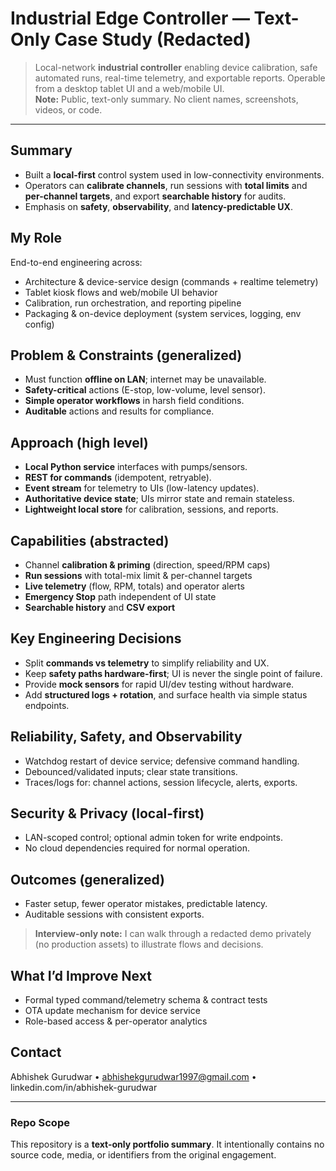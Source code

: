 

# Industrial Edge Controller — Text-Only Case Study (Redacted)

> Local-network **industrial controller** enabling device calibration, safe automated runs, real-time telemetry, and exportable reports. Operable from a desktop tablet UI and a web/mobile UI.  
> **Note:** Public, text-only summary. No client names, screenshots, videos, or code.

---

## Summary
- Built a **local-first** control system used in low-connectivity environments.
- Operators can **calibrate channels**, run sessions with **total limits** and **per-channel targets**, and export **searchable history** for audits.
- Emphasis on **safety**, **observability**, and **latency-predictable UX**.

## My Role
End-to-end engineering across:
- Architecture & device-service design (commands + realtime telemetry)
- Tablet kiosk flows and web/mobile UI behavior
- Calibration, run orchestration, and reporting pipeline
- Packaging & on-device deployment (system services, logging, env config)

## Problem & Constraints (generalized)
- Must function **offline on LAN**; internet may be unavailable.
- **Safety-critical** actions (E-stop, low-volume, level sensor).
- **Simple operator workflows** in harsh field conditions.
- **Auditable** actions and results for compliance.

## Approach (high level)
- **Local Python service** interfaces with pumps/sensors.
- **REST for commands** (idempotent, retryable).
- **Event stream** for telemetry to UIs (low-latency updates).
- **Authoritative device state**; UIs mirror state and remain stateless.
- **Lightweight local store** for calibration, sessions, and reports.

## Capabilities (abstracted)
- Channel **calibration & priming** (direction, speed/RPM caps)
- **Run sessions** with total-mix limit & per-channel targets
- **Live telemetry** (flow, RPM, totals) and operator alerts
- **Emergency Stop** path independent of UI state
- **Searchable history** and **CSV export**

## Key Engineering Decisions
- Split **commands vs telemetry** to simplify reliability and UX.
- Keep **safety paths hardware-first**; UI is never the single point of failure.
- Provide **mock sensors** for rapid UI/dev testing without hardware.
- Add **structured logs + rotation**, and surface health via simple status endpoints.

## Reliability, Safety, and Observability
- Watchdog restart of device service; defensive command handling.
- Debounced/validated inputs; clear state transitions.
- Traces/logs for: channel actions, session lifecycle, alerts, exports.

## Security & Privacy (local-first)
- LAN-scoped control; optional admin token for write endpoints.
- No cloud dependencies required for normal operation.

## Outcomes (generalized)
- Faster setup, fewer operator mistakes, predictable latency.
- Auditable sessions with consistent exports.

> **Interview-only note:** I can walk through a redacted demo privately (no production assets) to illustrate flows and decisions.

## What I’d Improve Next
- Formal typed command/telemetry schema & contract tests
- OTA update mechanism for device service
- Role-based access & per-operator analytics

## Contact
Abhishek Gurudwar • abhishekgurudwar1997@gmail.com • linkedin.com/in/abhishek-gurudwar

---

### Repo Scope
This repository is a **text-only portfolio summary**. It intentionally contains no source code, media, or identifiers from the original engagement.
